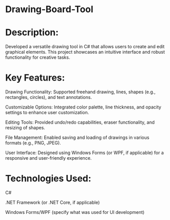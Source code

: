# Drawing-Board-Tool

# Description: 
Developed a versatile drawing tool in C# that allows users to create and edit graphical elements. 
This project showcases an intuitive interface and robust functionality for creative tasks.

# Key Features:

Drawing Functionality: Supported freehand drawing, lines, shapes (e.g., rectangles, circles), and text annotations.

Customizable Options: Integrated color palette, line thickness, and opacity settings to enhance user customization.

Editing Tools: Provided undo/redo capabilities, eraser functionality, and resizing of shapes.

File Management: Enabled saving and loading of drawings in various formats (e.g., PNG, JPEG).

User Interface: Designed using Windows Forms (or WPF, if applicable) for a responsive and user-friendly experience.

# Technologies Used:

C#

.NET Framework (or .NET Core, if applicable)

Windows Forms/WPF (specify what was used for UI development)
